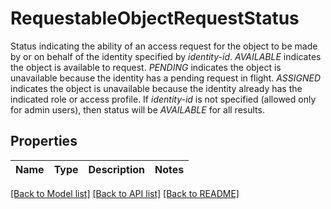 # RequestableObjectRequestStatus

Status indicating the ability of an access request for the object to be made by or on behalf of the identity specified by *identity-id*. *AVAILABLE* indicates the object is available to request. *PENDING* indicates the object is unavailable because the identity has a pending request in flight. *ASSIGNED* indicates the object is unavailable because the identity already has the indicated role or access profile. If *identity-id* is not specified (allowed only for admin users), then status will be *AVAILABLE* for all results.

## Properties

Name | Type | Description | Notes
------------ | ------------- | ------------- | -------------

[[Back to Model list]](../README.md#documentation-for-models) [[Back to API list]](../README.md#documentation-for-api-endpoints) [[Back to README]](../README.md)


